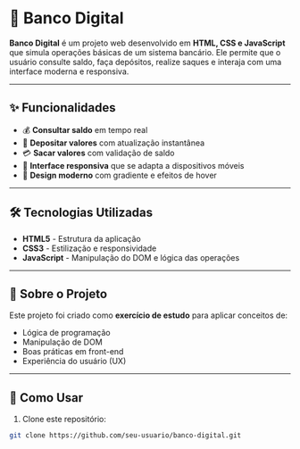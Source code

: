 # 🏦 Banco Digital

**Banco Digital** é um projeto web desenvolvido em **HTML, CSS e JavaScript** que simula operações básicas de um sistema bancário. Ele permite que o usuário consulte saldo, faça depósitos, realize saques e interaja com uma interface moderna e responsiva.

---

## ✨ Funcionalidades

- 💰 **Consultar saldo** em tempo real  
- 🏦 **Depositar valores** com atualização instantânea  
- 💳 **Sacar valores** com validação de saldo  
- 📱 **Interface responsiva** que se adapta a dispositivos móveis  
- 🎨 **Design moderno** com gradiente e efeitos de hover

---

## 🛠 Tecnologias Utilizadas

- **HTML5** - Estrutura da aplicação  
- **CSS3** - Estilização e responsividade  
- **JavaScript** - Manipulação do DOM e lógica das operações

---

## 📝 Sobre o Projeto

Este projeto foi criado como **exercício de estudo** para aplicar conceitos de:  

- Lógica de programação  
- Manipulação de DOM  
- Boas práticas em front-end  
- Experiência do usuário (UX)  

---

## 🚀 Como Usar

1. Clone este repositório:  
```bash
git clone https://github.com/seu-usuario/banco-digital.git
